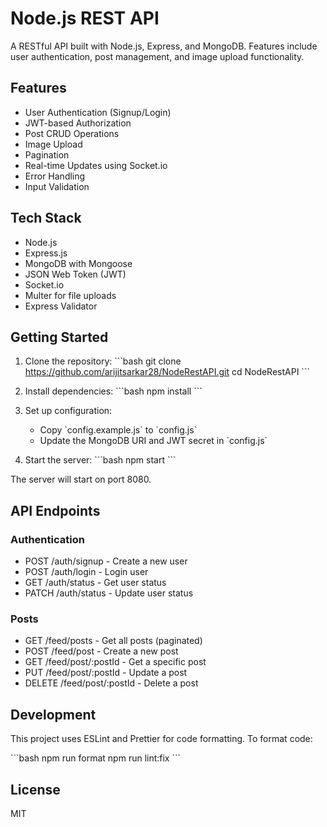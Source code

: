 # Node.js REST API

A RESTful API built with Node.js, Express, and MongoDB. Features include user authentication, post management, and image upload functionality.

## Features

- User Authentication (Signup/Login)
- JWT-based Authorization
- Post CRUD Operations
- Image Upload
- Pagination
- Real-time Updates using Socket.io
- Error Handling
- Input Validation

## Tech Stack

- Node.js
- Express.js
- MongoDB with Mongoose
- JSON Web Token (JWT)
- Socket.io
- Multer for file uploads
- Express Validator

## Getting Started

1. Clone the repository:
   \`\`\`bash
   git clone https://github.com/arijitsarkar28/NodeRestAPI.git
   cd NodeRestAPI
   \`\`\`

2. Install dependencies:
   \`\`\`bash
   npm install
   \`\`\`

3. Set up configuration:

   - Copy \`config.example.js\` to \`config.js\`
   - Update the MongoDB URI and JWT secret in \`config.js\`

4. Start the server:
   \`\`\`bash
   npm start
   \`\`\`

The server will start on port 8080.

## API Endpoints

### Authentication

- POST /auth/signup - Create a new user
- POST /auth/login - Login user
- GET /auth/status - Get user status
- PATCH /auth/status - Update user status

### Posts

- GET /feed/posts - Get all posts (paginated)
- POST /feed/post - Create a new post
- GET /feed/post/:postId - Get a specific post
- PUT /feed/post/:postId - Update a post
- DELETE /feed/post/:postId - Delete a post

## Development

This project uses ESLint and Prettier for code formatting. To format code:

\`\`\`bash
npm run format
npm run lint:fix
\`\`\`

## License

MIT
